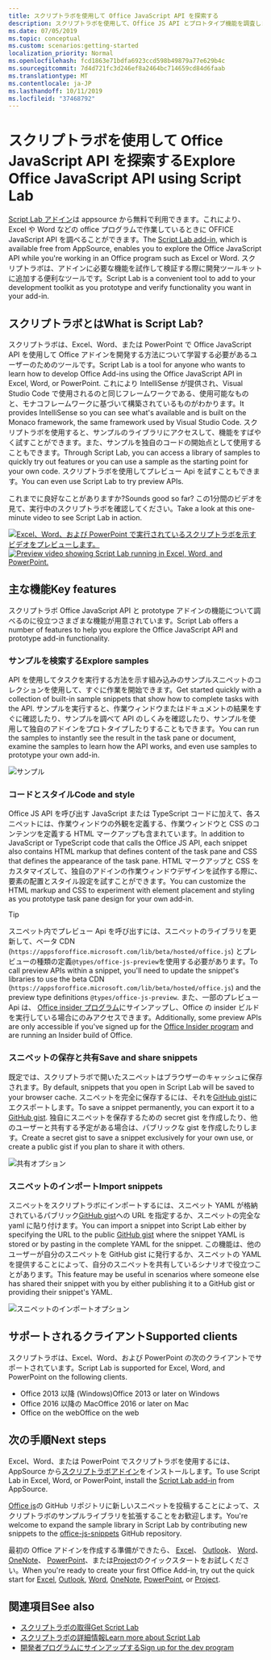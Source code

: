 ```yaml
---
title: スクリプトラボを使用して Office JavaScript API を探索する
description: スクリプトラボを使用して、Office JS API とプロトタイプ機能を調査します。
ms.date: 07/05/2019
ms.topic: conceptual
ms.custom: scenarios:getting-started
localization_priority: Normal
ms.openlocfilehash: fcd1863e71bdfa6923ccd598b49879a77e629b4c
ms.sourcegitcommit: 7d4d721fc3d246ef8a2464bc714659cd84d6faab
ms.translationtype: MT
ms.contentlocale: ja-JP
ms.lasthandoff: 10/11/2019
ms.locfileid: "37468792"
---
```

# <a name="explore-office-javascript-api-using-script-lab"></a><span data-ttu-id="f4d43-103">スクリプトラボを使用して Office JavaScript API を探索する</span><span class="sxs-lookup"><span data-stu-id="f4d43-103">Explore Office JavaScript API using Script Lab</span></span>

<span data-ttu-id="f4d43-104">[Script Lab アドイン](https://appsource.microsoft.com/product/office/WA104380862)は appsource から無料で利用できます。これにより、Excel や Word などの office プログラムで作業しているときに OFFICE JavaScript API を調べることができます。</span><span class="sxs-lookup"><span data-stu-id="f4d43-104">The [Script Lab add-in](https://appsource.microsoft.com/product/office/WA104380862), which is available free from AppSource, enables you to explore the Office JavaScript API while you're working in an Office program such as Excel or Word.</span></span> <span data-ttu-id="f4d43-105">スクリプトラボは、アドインに必要な機能を試作して検証する際に開発ツールキットに追加する便利なツールです。</span><span class="sxs-lookup"><span data-stu-id="f4d43-105">Script Lab is a convenient tool to add to your development toolkit as you prototype and verify functionality you want in your add-in.</span></span>

## <a name="what-is-script-lab"></a><span data-ttu-id="f4d43-106">スクリプトラボとは</span><span class="sxs-lookup"><span data-stu-id="f4d43-106">What is Script Lab?</span></span>

<span data-ttu-id="f4d43-107">スクリプトラボは、Excel、Word、または PowerPoint で Office JavaScript API を使用して Office アドインを開発する方法について学習する必要があるユーザーのためのツールです。</span><span class="sxs-lookup"><span data-stu-id="f4d43-107">Script Lab is a tool for anyone who wants to learn how to develop Office Add-ins using the Office JavaScript API in Excel, Word, or PowerPoint.</span></span> <span data-ttu-id="f4d43-108">これにより IntelliSense が提供され、Visual Studio Code で使用されるのと同じフレームワークである、使用可能なものと、モナコフレームワークに基づいて構築されているものがわかります。</span><span class="sxs-lookup"><span data-stu-id="f4d43-108">It provides IntelliSense so you can see what's available and is built on the Monaco framework, the same framework used by Visual Studio Code.</span></span> <span data-ttu-id="f4d43-109">スクリプトラボを使用すると、サンプルのライブラリにアクセスして、機能をすばやく試すことができます。また、サンプルを独自のコードの開始点として使用することもできます。</span><span class="sxs-lookup"><span data-stu-id="f4d43-109">Through Script Lab, you can access a library of samples to quickly try out features or you can use a sample as the starting point for your own code.</span></span> <span data-ttu-id="f4d43-110">スクリプトラボを使用してプレビュー Api を試すこともできます。</span><span class="sxs-lookup"><span data-stu-id="f4d43-110">You can even use Script Lab to try preview APIs.</span></span>

<span data-ttu-id="f4d43-111">これまでに良好なことがありますか?</span><span class="sxs-lookup"><span data-stu-id="f4d43-111">Sounds good so far?</span></span> <span data-ttu-id="f4d43-112">この1分間のビデオを見て、実行中のスクリプトラボを確認してください。</span><span class="sxs-lookup"><span data-stu-id="f4d43-112">Take a look at this one-minute video to see Script Lab in action.</span></span>

<span data-ttu-id="f4d43-113">[![Excel、Word、および PowerPoint で実行されているスクリプトラボを示すビデオをプレビューします。](../images/screenshot-wide-youtube.png 'スクリプトラボプレビューのビデオ')](https://aka.ms/scriptlabvideo)</span><span class="sxs-lookup"><span data-stu-id="f4d43-113">[![Preview video showing Script Lab running in Excel, Word, and PowerPoint.](../images/screenshot-wide-youtube.png 'Script Lab preview video')](https://aka.ms/scriptlabvideo)</span></span>

## <a name="key-features"></a><span data-ttu-id="f4d43-114">主な機能</span><span class="sxs-lookup"><span data-stu-id="f4d43-114">Key features</span></span>

<span data-ttu-id="f4d43-115">スクリプトラボ Office JavaScript API と prototype アドインの機能について調べるのに役立つさまざまな機能が用意されています。</span><span class="sxs-lookup"><span data-stu-id="f4d43-115">Script Lab offers a number of features to help you explore the Office JavaScript API and prototype add-in functionality.</span></span>

### <a name="explore-samples"></a><span data-ttu-id="f4d43-116">サンプルを検索する</span><span class="sxs-lookup"><span data-stu-id="f4d43-116">Explore samples</span></span>

<span data-ttu-id="f4d43-117">API を使用してタスクを実行する方法を示す組み込みのサンプルスニペットのコレクションを使用して、すぐに作業を開始できます。</span><span class="sxs-lookup"><span data-stu-id="f4d43-117">Get started quickly with a collection of built-in sample snippets that show how to complete tasks with the API.</span></span> <span data-ttu-id="f4d43-118">サンプルを実行すると、作業ウィンドウまたはドキュメントの結果をすぐに確認したり、サンプルを調べて API のしくみを確認したり、サンプルを使用して独自のアドインをプロトタイプしたりすることもできます。</span><span class="sxs-lookup"><span data-stu-id="f4d43-118">You can run the samples to instantly see the result in the task pane or document, examine the samples to learn how the API works, and even use samples to prototype your own add-in.</span></span>

![サンプル](../images/script-lab-samples.jpg)

### <a name="code-and-style"></a><span data-ttu-id="f4d43-120">コードとスタイル</span><span class="sxs-lookup"><span data-stu-id="f4d43-120">Code and style</span></span>

<span data-ttu-id="f4d43-121">Office JS API を呼び出す JavaScript または TypeScript コードに加えて、各スニペットには、作業ウィンドウの外観を定義する、作業ウィンドウと CSS のコンテンツを定義する HTML マークアップも含まれています。</span><span class="sxs-lookup"><span data-stu-id="f4d43-121">In addition to JavaScript or TypeScript code that calls the Office JS API, each snippet also contains HTML markup that defines content of the task pane and CSS that defines the appearance of the task pane.</span></span> <span data-ttu-id="f4d43-122">HTML マークアップと CSS をカスタマイズして、独自のアドインの作業ウィンドウデザインを試作する際に、要素の配置とスタイル設定を試すことができます。</span><span class="sxs-lookup"><span data-stu-id="f4d43-122">You can customize the HTML markup and CSS to experiment with element placement and styling as you prototype task pane design for your own add-in.</span></span>

> [!TIP]
> <span data-ttu-id="f4d43-123">スニペット内でプレビュー Api を呼び出すには、スニペットのライブラリを更新して、ベータ CDN (`https://appsforoffice.microsoft.com/lib/beta/hosted/office.js`) とプレビューの種類の定義`@types/office-js-preview`を使用する必要があります。</span><span class="sxs-lookup"><span data-stu-id="f4d43-123">To call preview APIs within a snippet, you'll need to update the snippet's libraries to use the beta CDN (`https://appsforoffice.microsoft.com/lib/beta/hosted/office.js`) and the preview type definitions `@types/office-js-preview`.</span></span> <span data-ttu-id="f4d43-124">また、一部のプレビュー Api は、 [Office insider プログラム](https://products.office.com/office-insider)にサインアップし、Office の insider ビルドを実行している場合にのみアクセスできます。</span><span class="sxs-lookup"><span data-stu-id="f4d43-124">Additionally, some preview APIs are only accessible if you've signed up for the [Office Insider program](https://products.office.com/office-insider) and are running an Insider build of Office.</span></span>

### <a name="save-and-share-snippets"></a><span data-ttu-id="f4d43-125">スニペットの保存と共有</span><span class="sxs-lookup"><span data-stu-id="f4d43-125">Save and share snippets</span></span>

<span data-ttu-id="f4d43-126">既定では、スクリプトラボで開いたスニペットはブラウザーのキャッシュに保存されます。</span><span class="sxs-lookup"><span data-stu-id="f4d43-126">By default, snippets that you open in Script Lab will be saved to your browser cache.</span></span> <span data-ttu-id="f4d43-127">スニペットを完全に保存するには、それを[GitHub gist](https://gist.github.com)にエクスポートします。</span><span class="sxs-lookup"><span data-stu-id="f4d43-127">To save a snippet permanently, you can export it to a [GitHub gist](https://gist.github.com).</span></span> <span data-ttu-id="f4d43-128">独自にスニペットを保存するための secret gist を作成したり、他のユーザーと共有する予定がある場合は、パブリックな gist を作成したりします。</span><span class="sxs-lookup"><span data-stu-id="f4d43-128">Create a secret gist to save a snippet exclusively for your own use, or create a public gist if you plan to share it with others.</span></span>

![共有オプション](../images/script-lab-share.jpg)

### <a name="import-snippets"></a><span data-ttu-id="f4d43-130">スニペットのインポート</span><span class="sxs-lookup"><span data-stu-id="f4d43-130">Import snippets</span></span>

<span data-ttu-id="f4d43-131">スニペットをスクリプトラボにインポートするには、スニペット YAML が格納されているパブリック[GitHub gist](https://gist.github.com)への URL を指定するか、スニペットの完全な yaml に貼り付けます。</span><span class="sxs-lookup"><span data-stu-id="f4d43-131">You can import a snippet into Script Lab either by specifying the URL to the public [GitHub gist](https://gist.github.com) where the snippet YAML is stored or by pasting in the complete YAML for the snippet.</span></span> <span data-ttu-id="f4d43-132">この機能は、他のユーザーが自分のスニペットを GitHub gist に発行するか、スニペットの YAML を提供することによって、自分のスニペットを共有しているシナリオで役立つことがあります。</span><span class="sxs-lookup"><span data-stu-id="f4d43-132">This feature may be useful in scenarios where someone else has shared their snippet with you by either publishing it to a GitHub gist or providing their snippet's YAML.</span></span>

![スニペットのインポートオプション](../images/script-lab-import-snippet.jpg)

## <a name="supported-clients"></a><span data-ttu-id="f4d43-134">サポートされるクライアント</span><span class="sxs-lookup"><span data-stu-id="f4d43-134">Supported clients</span></span>

<span data-ttu-id="f4d43-135">スクリプトラボは、Excel、Word、および PowerPoint の次のクライアントでサポートされています。</span><span class="sxs-lookup"><span data-stu-id="f4d43-135">Script Lab is supported for Excel, Word, and PowerPoint on the following clients.</span></span>

- <span data-ttu-id="f4d43-136">Office 2013 以降 (Windows)</span><span class="sxs-lookup"><span data-stu-id="f4d43-136">Office 2013 or later on Windows</span></span>
- <span data-ttu-id="f4d43-137">Office 2016 以降の Mac</span><span class="sxs-lookup"><span data-stu-id="f4d43-137">Office 2016 or later on Mac</span></span>
- <span data-ttu-id="f4d43-138">Office on the web</span><span class="sxs-lookup"><span data-stu-id="f4d43-138">Office on the web</span></span>

## <a name="next-steps"></a><span data-ttu-id="f4d43-139">次の手順</span><span class="sxs-lookup"><span data-stu-id="f4d43-139">Next steps</span></span>

<span data-ttu-id="f4d43-140">Excel、Word、または PowerPoint でスクリプトラボを使用するには、AppSource から[スクリプトラボアドイン](https://appsource.microsoft.com/product/office/WA104380862)をインストールします。</span><span class="sxs-lookup"><span data-stu-id="f4d43-140">To use Script Lab in Excel, Word, or PowerPoint, install the [Script Lab add-in](https://appsource.microsoft.com/product/office/WA104380862) from AppSource.</span></span> 

<span data-ttu-id="f4d43-141">[Office js](https://github.com/OfficeDev/office-js-snippets#office-js-snippets)の GitHub リポジトリに新しいスニペットを投稿することによって、スクリプトラボのサンプルライブラリを拡張することをお歓迎します。</span><span class="sxs-lookup"><span data-stu-id="f4d43-141">You're welcome to expand the sample library in Script Lab by contributing new snippets to the [office-js-snippets](https://github.com/OfficeDev/office-js-snippets#office-js-snippets) GitHub repository.</span></span>

<span data-ttu-id="f4d43-142">最初の Office アドインを作成する準備ができたら、 [Excel](../quickstarts/excel-quickstart-jquery.md)、 [Outlook](/outlook/add-ins/quick-start?context=office/dev/add-ins/context)、 [Word](../quickstarts/word-quickstart.md)、 [OneNote](../quickstarts/onenote-quickstart.md)、 [PowerPoint](../quickstarts/powerpoint-quickstart.md)、または[Project](../quickstarts/project-quickstart.md)のクイックスタートをお試しください。</span><span class="sxs-lookup"><span data-stu-id="f4d43-142">When you're ready to create your first Office Add-in, try out the quick start for [Excel](../quickstarts/excel-quickstart-jquery.md), [Outlook](/outlook/add-ins/quick-start?context=office/dev/add-ins/context), [Word](../quickstarts/word-quickstart.md), [OneNote](../quickstarts/onenote-quickstart.md), [PowerPoint](../quickstarts/powerpoint-quickstart.md), or [Project](../quickstarts/project-quickstart.md).</span></span>

## <a name="see-also"></a><span data-ttu-id="f4d43-143">関連項目</span><span class="sxs-lookup"><span data-stu-id="f4d43-143">See also</span></span>

- [<span data-ttu-id="f4d43-144">スクリプトラボの取得</span><span class="sxs-lookup"><span data-stu-id="f4d43-144">Get Script Lab</span></span>](https://appsource.microsoft.com/product/office/WA104380862)
- [<span data-ttu-id="f4d43-145">スクリプトラボの詳細情報</span><span class="sxs-lookup"><span data-stu-id="f4d43-145">Learn more about Script Lab</span></span>](https://github.com/OfficeDev/script-lab#script-lab-a-microsoft-garage-project)
- [<span data-ttu-id="f4d43-146">開発者プログラムにサインアップする</span><span class="sxs-lookup"><span data-stu-id="f4d43-146">Sign up for the dev program</span></span>](https://developer.microsoft.com/office/dev-program)
